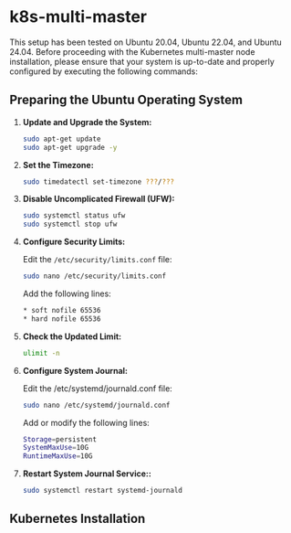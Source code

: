 # k8s-multi-master

This setup has been tested on Ubuntu 20.04, Ubuntu 22.04, and Ubuntu 24.04. Before proceeding with the Kubernetes multi-master node installation, please ensure that your system is up-to-date and properly configured by executing the following commands:

## Preparing the Ubuntu Operating System

1. **Update and Upgrade the System:**
   ```bash
   sudo apt-get update
   sudo apt-get upgrade -y

2. **Set the Timezone:**
    ```bash
    sudo timedatectl set-timezone ???/???

3. **Disable Uncomplicated Firewall (UFW):**
   ```bash
   sudo systemctl status ufw
   sudo systemctl stop ufw
   
4. **Configure Security Limits:**

    Edit the `/etc/security/limits.conf` file:
    ```bash
    sudo nano /etc/security/limits.conf
    ```
    Add the following lines:
    ```bash
    * soft nofile 65536
    * hard nofile 65536
    ```
   
5. **Check the Updated Limit:**
   ```bash
   ulimit -n

6. **Configure System Journal:**

   Edit the /etc/systemd/journald.conf file:
   ```bash
   sudo nano /etc/systemd/journald.conf
   ```
   Add or modify the following lines:
   ```bash
   Storage=persistent
   SystemMaxUse=10G
   RuntimeMaxUse=10G
   ```
7. **Restart System Journal Service::**
   ```bash
   sudo systemctl restart systemd-journald
   ```

## Kubernetes Installation


